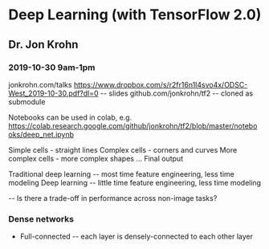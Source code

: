 # Deep Learning (with TensorFlow 2.0)
## Dr. Jon Krohn
### 2019-10-30 9am-1pm

jonkrohn.com/talks
https://www.dropbox.com/s/r2fr16n1l4svo4x/ODSC-West_2019-10-30.pdf?dl=0 -- slides
github.com/jonkrohn/tf2 -- cloned as submodule

Notebooks can be used in colab, e.g. https://colab.research.google.com/github/jonkrohn/tf2/blob/master/notebooks/deep_net.ipynb

Simple cells - straight lines
Complex cells - corners and curves
More complex cells - more complex shapes
...
Final output

Traditional deep learning -- most time feature engineering, less time
modeling
Deep learning -- little time feature engineering, less time modeling

-- Is there a trade-off in performance across non-image tasks?

### Dense networks
- Full-connected -- each layer is densely-connected to each other layer
